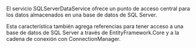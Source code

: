 ﻿El servicio SQLServerDataService ofrece un punto de acceso central para los datos almacenados en una base de datos de SQL Server.

Esta característica también agrega referencias para tener acceso a una base de datos de SQL Server a través de EntityFramework.Core y a la cadena de conexión con ConnectionManager.
